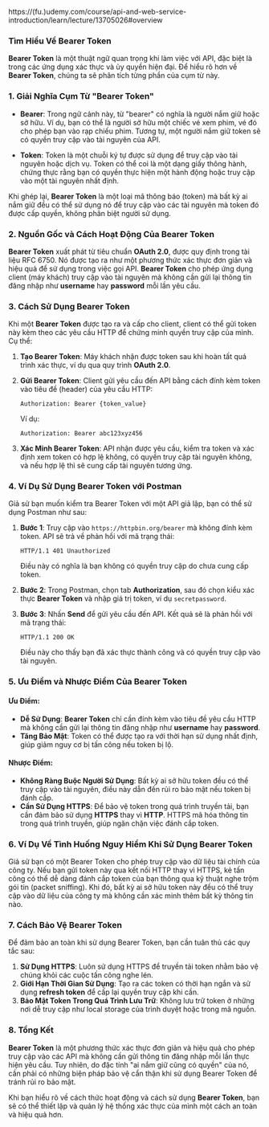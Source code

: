 https://(fu.)udemy.com/course/api-and-web-service-introduction/learn/lecture/13705026#overview  
### Tìm Hiểu Về **Bearer Token**

**Bearer Token** là một thuật ngữ quan trọng khi làm việc với API, đặc biệt là trong các ứng dụng xác thực và ủy quyền hiện đại. Để hiểu rõ hơn về **Bearer Token**, chúng ta sẽ phân tích từng phần của cụm từ này.

### 1. **Giải Nghĩa Cụm Từ "Bearer Token"**

- **Bearer**: Trong ngữ cảnh này, từ "bearer" có nghĩa là người nắm giữ hoặc sở hữu. Ví dụ, bạn có thể là người sở hữu một chiếc vé xem phim, vé đó cho phép bạn vào rạp chiếu phim. Tương tự, một người nắm giữ token sẽ có quyền truy cập vào tài nguyên của API.
  
- **Token**: Token là một chuỗi ký tự được sử dụng để truy cập vào tài nguyên hoặc dịch vụ. Token có thể coi là một dạng giấy thông hành, chứng thực rằng bạn có quyền thực hiện một hành động hoặc truy cập vào một tài nguyên nhất định.

Khi ghép lại, **Bearer Token** là một loại mã thông báo (token) mà bất kỳ ai nắm giữ đều có thể sử dụng nó để truy cập vào các tài nguyên mà token đó được cấp quyền, không phân biệt người sử dụng.

### 2. **Nguồn Gốc và Cách Hoạt Động Của Bearer Token**

**Bearer Token** xuất phát từ tiêu chuẩn **OAuth 2.0**, được quy định trong tài liệu RFC 6750. Nó được tạo ra như một phương thức xác thực đơn giản và hiệu quả để sử dụng trong việc gọi API. **Bearer Token** cho phép ứng dụng client (máy khách) truy cập vào tài nguyên mà không cần gửi lại thông tin đăng nhập như **username** hay **password** mỗi lần yêu cầu.

### 3. **Cách Sử Dụng Bearer Token**

Khi một **Bearer Token** được tạo ra và cấp cho client, client có thể gửi token này kèm theo các yêu cầu HTTP để chứng minh quyền truy cập của mình. Cụ thể:

1. **Tạo Bearer Token**: Máy khách nhận được token sau khi hoàn tất quá trình xác thực, ví dụ qua quy trình **OAuth 2.0**.
2. **Gửi Bearer Token**: Client gửi yêu cầu đến API bằng cách đính kèm token vào tiêu đề (header) của yêu cầu HTTP:
   
   ```
   Authorization: Bearer {token_value}
   ```

   Ví dụ:

   ```
   Authorization: Bearer abc123xyz456
   ```

3. **Xác Minh Bearer Token**: API nhận được yêu cầu, kiểm tra token và xác định xem token có hợp lệ không, có quyền truy cập tài nguyên không, và nếu hợp lệ thì sẽ cung cấp tài nguyên tương ứng.

### 4. **Ví Dụ Sử Dụng Bearer Token với Postman**

Giả sử bạn muốn kiểm tra Bearer Token với một API giả lập, bạn có thể sử dụng Postman như sau:

1. **Bước 1**: Truy cập vào `https://httpbin.org/bearer` mà không đính kèm token. API sẽ trả về phản hồi với mã trạng thái:

   ```
   HTTP/1.1 401 Unauthorized
   ```

   Điều này có nghĩa là bạn không có quyền truy cập do chưa cung cấp token.

2. **Bước 2**: Trong Postman, chọn tab **Authorization**, sau đó chọn kiểu xác thực **Bearer Token** và nhập giá trị token, ví dụ `secretpassword`.

3. **Bước 3**: Nhấn **Send** để gửi yêu cầu đến API. Kết quả sẽ là phản hồi với mã trạng thái:

   ```
   HTTP/1.1 200 OK
   ```

   Điều này cho thấy bạn đã xác thực thành công và có quyền truy cập vào tài nguyên.

### 5. **Ưu Điểm và Nhược Điểm Của Bearer Token**

#### Ưu Điểm:

- **Dễ Sử Dụng**: **Bearer Token** chỉ cần đính kèm vào tiêu đề yêu cầu HTTP mà không cần gửi lại thông tin đăng nhập như **username** hay **password**.
- **Tăng Bảo Mật**: Token có thể được tạo ra với thời hạn sử dụng nhất định, giúp giảm nguy cơ bị tấn công nếu token bị lộ.

#### Nhược Điểm:

- **Không Ràng Buộc Người Sử Dụng**: Bất kỳ ai sở hữu token đều có thể truy cập vào tài nguyên, điều này dẫn đến rủi ro bảo mật nếu token bị đánh cắp.
- **Cần Sử Dụng HTTPS**: Để bảo vệ token trong quá trình truyền tải, bạn cần đảm bảo sử dụng **HTTPS** thay vì **HTTP**. HTTPS mã hóa thông tin trong quá trình truyền, giúp ngăn chặn việc đánh cắp token.

### 6. **Ví Dụ Về Tình Huống Nguy Hiểm Khi Sử Dụng Bearer Token**

Giả sử bạn có một Bearer Token cho phép truy cập vào dữ liệu tài chính của công ty. Nếu bạn gửi token này qua kết nối HTTP thay vì HTTPS, kẻ tấn công có thể dễ dàng đánh cắp token của bạn thông qua kỹ thuật nghe trộm gói tin (packet sniffing). Khi đó, bất kỳ ai sở hữu token này đều có thể truy cập vào dữ liệu của công ty mà không cần xác minh thêm bất kỳ thông tin nào.

### 7. **Cách Bảo Vệ Bearer Token**

Để đảm bảo an toàn khi sử dụng Bearer Token, bạn cần tuân thủ các quy tắc sau:

1. **Sử Dụng HTTPS**: Luôn sử dụng HTTPS để truyền tải token nhằm bảo vệ chúng khỏi các cuộc tấn công nghe lén.
2. **Giới Hạn Thời Gian Sử Dụng**: Tạo ra các token có thời hạn ngắn và sử dụng **refresh token** để cấp lại quyền truy cập khi cần.
3. **Bảo Mật Token Trong Quá Trình Lưu Trữ**: Không lưu trữ token ở những nơi dễ truy cập như local storage của trình duyệt hoặc trong mã nguồn.

### 8. **Tổng Kết**

**Bearer Token** là một phương thức xác thực đơn giản và hiệu quả cho phép truy cập vào các API mà không cần gửi thông tin đăng nhập mỗi lần thực hiện yêu cầu. Tuy nhiên, do đặc tính "ai nắm giữ cũng có quyền" của nó, cần phải có những biện pháp bảo vệ cẩn thận khi sử dụng Bearer Token để tránh rủi ro bảo mật.

Khi bạn hiểu rõ về cách thức hoạt động và cách sử dụng **Bearer Token**, bạn sẽ có thể thiết lập và quản lý hệ thống xác thực của mình một cách an toàn và hiệu quả hơn.
